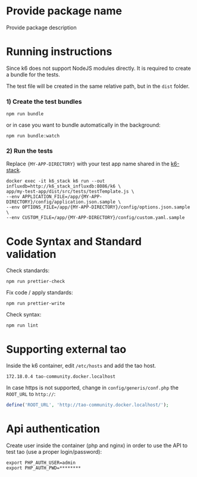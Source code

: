 # Provide package name

Provide package description

# Running instructions

Since k6 does not support NodeJS modules directly. It is required to create a bundle for the tests.

The test file will be created in the same relative path, but in the `dist` folder.

### 1) Create the test bundles

```
npm run bundle
```

or in case you want to bundle automatically in the background: 

```
npm run bundle:watch
```

### 2) Run the tests

Replace `{MY-APP-DIRECTORY}` with your test app name shared in the [k6-stack](https://github.com/oat-sa/k6-stack/tree/feature/stack).

```shell script
docker exec -it k6_stack k6 run --out influxdb=http://k6_stack_influxdb:8086/k6 \
app/my-test-app/dist/src/tests/testTemplate.js \
--env APPLICATION_FILE=/app/{MY-APP-DIRECTORY}/config/application.json.sample \
--env OPTIONS_FILE=/app/{MY-APP-DIRECTORY}/config/options.json.sample \
--env CUSTOM_FILE=/app/{MY-APP-DIRECTORY}/config/custom.yaml.sample
```

# Code Syntax and Standard validation

Check standards:

````shell
npm run prettier-check
````

Fix code / apply standards:

````shell
npm run prettier-write
````

Check syntax:

````shell
npm run lint
````

# Supporting external tao

Inside the k6 container, edit `/etc/hosts` and add the tao host.

```shell
172.18.0.4 tao-community.docker.localhost
```

In case https is not supported, change in `config/generis/conf.php` the `ROOT_URL` to `http://`: 

```php
define('ROOT_URL', 'http://tao-community.docker.localhost/');
```

# Api authentication 

Create user inside the container (php and nginx) in order to use the API to test tao (use a proper login/password):

```shell
export PHP_AUTH_USER=admin
export PHP_AUTH_PWD=********
```

